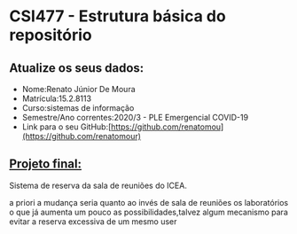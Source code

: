 # CSI477 - Estrutura básica do repositório

## Atualize os seus dados:

- Nome:Renato Júnior De Moura		
- Matrícula:15.2.8113
- Curso:sistemas de informação 
- Semestre/Ano correntes:2020/3 - PLE Emergencial COVID-19
- Link para o seu GitHub:[https://github.com/renatomou](https://github.com/renatomour)

## [Projeto final:](./Projeto/README.md) 
Sistema de reserva da sala de reuniões do ICEA.

a priori a mudança seria quanto ao invés de sala de reuniões os laboratórios o que já aumenta um pouco as possibilidades,talvez algum mecanismo para evitar a reserva excessiva de um mesmo user


